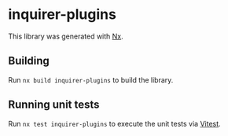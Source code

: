 # inquirer-plugins

This library was generated with [Nx](https://nx.dev).

## Building

Run `nx build inquirer-plugins` to build the library.

## Running unit tests

Run `nx test inquirer-plugins` to execute the unit tests via [Vitest](https://vitest.dev/).
